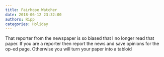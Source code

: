 ```yaml
---
title: Fairhope Watcher
date: 2018-06-12 23:32:00
authors: Ripp
categories: Holiday
---
```


 That reporter from the newspaper is so biased that I no longer read that paper.   If you are a reporter then report the news and save opinions for the op-ed page.  Otherwise you will turn your paper into a tabloid